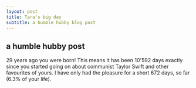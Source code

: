 ```yaml
---
layout: post
title: Tara's big day
subtitle: a humble hubby blog post 
---
```

## a humble hubby post
29 years ago you were born! This means it has been 10'592 days exactly since you started going on about communist Taylor Swift and other favourites of yours. I have only had the pleasure for a short 672 days, so far (6.3% of your life).

<div class="output_html rendered_html output_subarea ">
<div id="be9f52b5-98ab-475b-aad5-ffc9941df1dc" style="height: 525px; width: 100%;" class="plotly-graph-div"></div><script type="text/javascript">require(["plotly"], function(Plotly) { window.PLOTLYENV=window.PLOTLYENV || {};window.PLOTLYENV.BASE_URL="https://plot.ly";Plotly.newPlot("be9f52b5-98ab-475b-aad5-ffc9941df1dc", [{"z": [478, 21, 13, 3, 4, 19, 152, 198, 857, 1147, 2186, 2003, 1347, 1731, 1586, 1667, 1355, 1249, 974, 378, 336, 271, 514, 888, 187, 81, 17, 5, 11, 3, 74, 459, 1145, 1600, 1811, 1346, 1721, 1687, 1313, 1471, 1299, 1125, 670, 683, 884, 677, 712, 561, 440, 155, 7, 6, 28, 17, 275, 570, 717, 365, 148, 157, 330, 402, 299, 286, 295, 339, 369, 234, 266, 631, 746, 262, 161, 31, 8, 2, 11, 12, 134, 300, 274, 524, 293, 326, 233, 295, 377, 378, 316, 361, 258, 223, 365, 531, 286, 762, 100, 6, 1, 10, 21, 364, 569, 1283, 2141, 2196, 1192, 1658, 1508, 1774, 1567, 1696, 968, 739, 452, 598, 633, 987, 414, 227, 3, 7, 2, 9, 41, 129, 702, 1119, 1838, 1921, 890, 2210, 1550, 1511, 1635, 1596, 1211, 426, 421, 744, 901, 644, 203, 40, 20, 11, 2, 17, 18, 259, 518, 1103, 2746, 2547, 1489, 2012, 1785, 1409, 1789, 1772, 1041, 703, 305, 580, 940, 1033], "colorscale": "Blues", "y": [0, 1, 2, 3, 4, 5, 6, 7, 8, 9, 10, 11, 12, 13, 14, 15, 16, 17, 18, 19, 20, 21, 22, 23, 0, 1, 2, 3, 5, 6, 7, 8, 9, 10, 11, 12, 13, 14, 15, 16, 17, 18, 19, 20, 21, 22, 23, 0, 1, 2, 3, 4, 5, 6, 7, 8, 9, 10, 11, 12, 13, 14, 15, 16, 17, 18, 19, 20, 21, 22, 23, 0, 1, 2, 3, 4, 5, 6, 7, 8, 9, 10, 11, 12, 13, 14, 15, 16, 17, 18, 19, 20, 21, 22, 23, 0, 1, 2, 3, 4, 6, 7, 8, 9, 10, 11, 12, 13, 14, 15, 16, 17, 18, 19, 20, 21, 22, 23, 0, 1, 2, 3, 4, 5, 6, 7, 8, 9, 10, 11, 12, 13, 14, 15, 16, 17, 18, 19, 20, 21, 22, 23, 0, 1, 2, 3, 4, 5, 6, 7, 8, 9, 10, 11, 12, 13, 14, 15, 16, 17, 18, 19, 20, 21, 22, 23], "x": ["Friday", "Friday", "Friday", "Friday", "Friday", "Friday", "Friday", "Friday", "Friday", "Friday", "Friday", "Friday", "Friday", "Friday", "Friday", "Friday", "Friday", "Friday", "Friday", "Friday", "Friday", "Friday", "Friday", "Friday", "Monday", "Monday", "Monday", "Monday", "Monday", "Monday", "Monday", "Monday", "Monday", "Monday", "Monday", "Monday", "Monday", "Monday", "Monday", "Monday", "Monday", "Monday", "Monday", "Monday", "Monday", "Monday", "Monday", "Saturday", "Saturday", "Saturday", "Saturday", "Saturday", "Saturday", "Saturday", "Saturday", "Saturday", "Saturday", "Saturday", "Saturday", "Saturday", "Saturday", "Saturday", "Saturday", "Saturday", "Saturday", "Saturday", "Saturday", "Saturday", "Saturday", "Saturday", "Saturday", "Sunday", "Sunday", "Sunday", "Sunday", "Sunday", "Sunday", "Sunday", "Sunday", "Sunday", "Sunday", "Sunday", "Sunday", "Sunday", "Sunday", "Sunday", "Sunday", "Sunday", "Sunday", "Sunday", "Sunday", "Sunday", "Sunday", "Sunday", "Sunday", "Thursday", "Thursday", "Thursday", "Thursday", "Thursday", "Thursday", "Thursday", "Thursday", "Thursday", "Thursday", "Thursday", "Thursday", "Thursday", "Thursday", "Thursday", "Thursday", "Thursday", "Thursday", "Thursday", "Thursday", "Thursday", "Thursday", "Thursday", "Tuesday", "Tuesday", "Tuesday", "Tuesday", "Tuesday", "Tuesday", "Tuesday", "Tuesday", "Tuesday", "Tuesday", "Tuesday", "Tuesday", "Tuesday", "Tuesday", "Tuesday", "Tuesday", "Tuesday", "Tuesday", "Tuesday", "Tuesday", "Tuesday", "Tuesday", "Tuesday", "Tuesday", "Wednesday", "Wednesday", "Wednesday", "Wednesday", "Wednesday", "Wednesday", "Wednesday", "Wednesday", "Wednesday", "Wednesday", "Wednesday", "Wednesday", "Wednesday", "Wednesday", "Wednesday", "Wednesday", "Wednesday", "Wednesday", "Wednesday", "Wednesday", "Wednesday", "Wednesday", "Wednesday", "Wednesday"], "type": "heatmap", "uid": "8bd174f8-5d13-472b-b566-dbb3b933a395"}], {"title": {"text": "Message count per hour and day"}}, {"showLink": false, "linkText": "Export to plot.ly", "plotlyServerURL": "https://plot.ly"})});</script><script type="text/javascript">window.addEventListener("resize", function(){window._Plotly.Plots.resize(document.getElementById("be9f52b5-98ab-475b-aad5-ffc9941df1dc"));});</script>
</div>